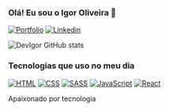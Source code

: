 ### Olá! Eu sou o Igor Oliveira 👋

[![Portfolio](	https://img.shields.io/website?label=DevIgor.com&url=https://portfolio-ten-mu-62.vercel.app/)](https://portfolio-ten-mu-62.vercel.app/)
[![Linkedin](https://img.shields.io/badge/LinkedIn-0077B5?style=for-the-badge&logo=linkedin&logoColor=white)](https://www.linkedin.com/in/igor-oliveira-00976b235/)



![DevIgor GitHub stats](https://github-readme-stats.vercel.app/api?username=igoroliveira03&show_icons=true&theme=dracula)

### Tecnologias que uso no meu dia

[![HTML](https://img.shields.io/badge/HTML-239120?style=for-the-badge&logo=html5&logoColor=white)]()
[![CSS](https://img.shields.io/badge/CSS-239120?&style=for-the-badge&logo=css3&logoColor=white)]()
[![SASS](https://img.shields.io/badge/Sass-CC6699?style=for-the-badge&logo=sass&logoColor=white)]()
[![JavaScript](	https://img.shields.io/badge/JavaScript-323330?style=for-the-badge&logo=javascript&logoColor=F7DF1E)]()
[![React](https://img.shields.io/badge/React-20232A?style=for-the-badge&logo=react&logoColor=61DAFB)]()

Apaixonado por tecnologia
